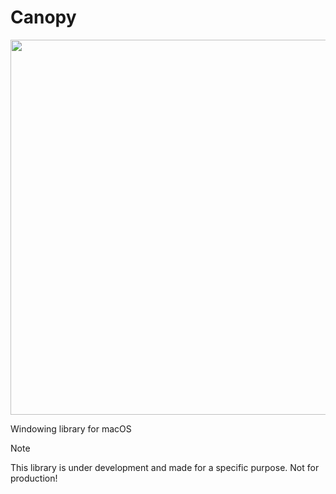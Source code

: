# Canopy
<!-- <img src="https://github.com/user-attachments/assets/e816ae74-81a7-46b8-a5a1-03fe097045ba" width="600" /> -->
<img src="https://github.com/user-attachments/assets/056790d8-98a6-4854-ae1d-808b95849905" width="600" />

Windowing library for macOS

> [!NOTE]
> This library is under development and made for a specific purpose.
> Not for production!
